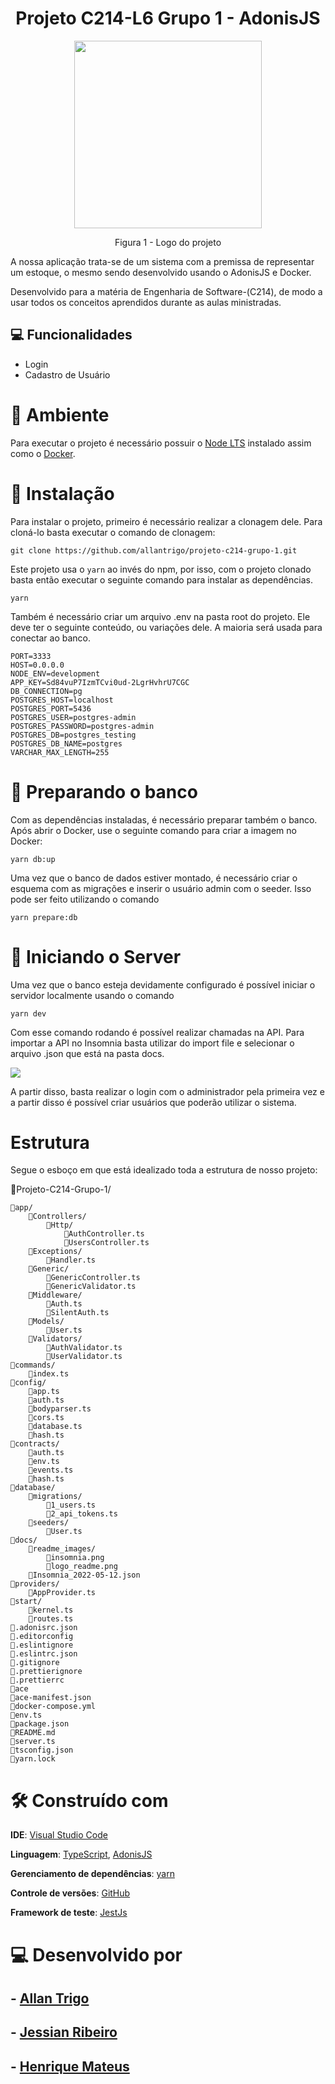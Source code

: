 <h1 align="center">Projeto C214-L6 Grupo 1 - AdonisJS</h1> 

<p align="center">
<img src="https://github.com/allantrigo/projeto-c214-grupo-1/tree/master/docs/readme_images/logo_readme.png" height="300" width="300" >
</p>
<p align="center">Figura 1 - Logo do projeto</p>

A nossa aplicação trata-se de um sistema com a premissa de representar um estoque, o mesmo sendo desenvolvido usando o AdonisJS e Docker.

Desenvolvido para a matéria de Engenharia de Software-(C214), de modo a usar todos os conceitos aprendidos durante as aulas ministradas.

## 💻 Funcionalidades
- Login
- Cadastro de Usuário

# 🌳 Ambiente
Para executar o projeto é necessário possuir o [Node LTS](https://nodejs.org/en/download/) instalado assim como o [Docker](https://docs.docker.com/desktop/windows/install/).

# 🔧 Instalação
Para instalar o projeto, primeiro é necessário realizar a clonagem dele. Para cloná-lo basta executar o comando de clonagem:
```
git clone https://github.com/allantrigo/projeto-c214-grupo-1.git
```

Este projeto usa o ```yarn``` ao invés do npm, por isso, com o projeto clonado basta então executar o seguinte comando para instalar as dependências.
```
yarn
```

Também é necessário criar um arquivo .env na pasta root do projeto. Ele deve ter o seguinte conteúdo, ou variações dele. A maioria será usada para conectar ao banco.
```
PORT=3333
HOST=0.0.0.0
NODE_ENV=development
APP_KEY=Sd84vuP7IzmTCvi0ud-2LgrHvhrU7CGC
DB_CONNECTION=pg
POSTGRES_HOST=localhost
POSTGRES_PORT=5436
POSTGRES_USER=postgres-admin
POSTGRES_PASSWORD=postgres-admin
POSTGRES_DB=postgres_testing
POSTGRES_DB_NAME=postgres
VARCHAR_MAX_LENGTH=255
```

# 🔨 Preparando o banco
Com as dependências instaladas, é necessário preparar também o banco. Após abrir o Docker, use o seguinte comando para criar a imagem no Docker:
```
yarn db:up
```

Uma vez que o banco de dados estiver montado, é necessário criar o esquema com as migrações e inserir o usuário admin com o seeder. Isso pode ser feito utilizando o comando

```
yarn prepare:db
```

# 🚀 Iniciando o Server
Uma vez que o banco esteja devidamente configurado é possível iniciar o servidor localmente usando o comando
```
yarn dev
```

Com esse comando rodando é possível realizar chamadas na API. Para importar a API no Insomnia basta utilizar do import file e selecionar o arquivo .json que está na pasta docs.

![](/docs/readme_images/insomnia.png)

A partir disso, basta realizar o login com o administrador pela primeira vez e a partir disso é possível criar usuários que poderão utilizar o sistema.

# Estrutura
Segue o esboço em que está idealizado toda a estrutura de nosso projeto:

📂Projeto-C214-Grupo-1/

    📂app/
        📂Controllers/
            📂Http/
                📄AuthController.ts
                📄UsersController.ts
        📂Exceptions/
            📄Handler.ts
        📂Generic/
            📄GenericController.ts
            📄GenericValidator.ts
        📂Middleware/
            📄Auth.ts
            📄SilentAuth.ts
        📂Models/
            📄User.ts
        📂Validators/
            📄AuthValidator.ts
            📄UserValidator.ts
    📂commands/
        📄index.ts
    📂config/
        📄app.ts
        📄auth.ts
        📄bodyparser.ts
        📄cors.ts
        📄database.ts
        📄hash.ts
    📂contracts/
        📄auth.ts
        📄env.ts
        📄events.ts
        📄hash.ts
    📂database/
        📂migrations/
            📄1_users.ts
            📄2_api_tokens.ts
        📂seeders/
            📄User.ts
    📂docs/
        📂readme_images/
            📄insomnia.png
            📄logo_readme.png
        📄Insomnia_2022-05-12.json
    📂providers/
        📄AppProvider.ts
    📂start/
        📄kernel.ts
        📄routes.ts
    📄.adonisrc.json
    📄.editorconfig
    📄.eslintignore
    📄.eslintrc.json
    📄.gitignore
    📄.prettierignore
    📄.prettierrc
    📄ace
    📄ace-manifest.json
    📄docker-compose.yml
    📄env.ts
    📄package.json
    📄README.md
    📄server.ts
    📄tsconfig.json
    📄yarn.lock

# 🛠️ Construído com

**IDE**: [Visual Studio Code](https://code.visualstudio.com/)

**Linguagem**: [TypeScript](https://www.typescriptlang.org/), [AdonisJS](https://adonisjs.com/)

**Gerenciamento de dependências**: [yarn](https://yarnpkg.com/)

**Controle de versões**: [GitHub](https://github.com/)

**Framework de teste**: [JestJs](https://jestjs.io/pt-BR/)


# 💻 Desenvolvido por
## - [Allan Trigo](https://github.com/allantrigo/)
## - [Jessian Ribeiro](https://github.com/JessianCRB)
## - [Henrique Mateus](https://github.com/HenriqueMAlves)

